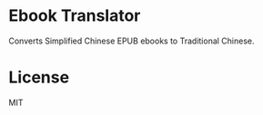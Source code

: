 # Ebook Translator

Converts Simplified Chinese EPUB ebooks to Traditional Chinese.

# License

MIT
